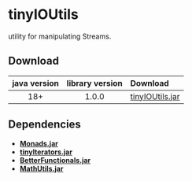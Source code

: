 # tinyIOUtils

utility for manipulating Streams.

## Download

java version | library version | Download
:----------: | :-------------: | :-------
18+          | 1.0.0           | [tinyIOUtils.jar](https://github.com/tinycodecrank/tinyIOUtils/releases/download/1.0.0/tinyIOUtils.jar)

## Dependencies

* [**Monads.jar**](https://github.com/tinycodecrank/tinyMonads/releases/download/v1.0.0/Monads.jar)
* [**tinyIterators.jar**](https://github.com/tinycodecrank/tinyIterators/releases/download/v1.0.0/tinyIterators.jar)
* [**BetterFunctionals.jar**](https://github.com/tinycodecrank/betterFunctionals/releases/download/v1.0.0/BetterFunctionals.jar)
* [**MathUtils.jar**](https://github.com/tinycodecrank/mathUtils/releases/download/v1.0.0/MathUtils.jar)
